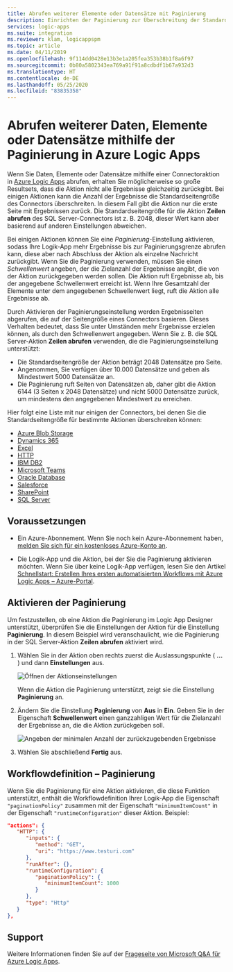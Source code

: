 ```yaml
---
title: Abrufen weiterer Elemente oder Datensätze mit Paginierung
description: Einrichten der Paginierung zur Überschreitung der Standardseitengröße für Connectoraktionen in Azure Logic Apps
services: logic-apps
ms.suite: integration
ms.reviewer: klam, logicappspm
ms.topic: article
ms.date: 04/11/2019
ms.openlocfilehash: 9f114dd0428e13b3e1a205fea353b38b1f8a6f97
ms.sourcegitcommit: 0b80a5802343ea769a91f91a8cdbdf1b67a932d3
ms.translationtype: HT
ms.contentlocale: de-DE
ms.lasthandoff: 05/25/2020
ms.locfileid: "83835358"
---
```

# <a name="get-more-data-items-or-records-by-using-pagination-in-azure-logic-apps"></a>Abrufen weiterer Daten, Elemente oder Datensätze mithilfe der Paginierung in Azure Logic Apps

Wenn Sie Daten, Elemente oder Datensätze mithilfe einer Connectoraktion in [Azure Logic Apps](../logic-apps/logic-apps-overview.md) abrufen, erhalten Sie möglicherweise so große Resultsets, dass die Aktion nicht alle Ergebnisse gleichzeitig zurückgibt. Bei einigen Aktionen kann die Anzahl der Ergebnisse die Standardseitengröße des Connectors überschreiten. In diesem Fall gibt die Aktion nur die erste Seite mit Ergebnissen zurück. Die Standardseitengröße für die Aktion **Zeilen abrufen** des SQL Server-Connectors ist z. B. 2048, dieser Wert kann aber basierend auf anderen Einstellungen abweichen.

Bei einigen Aktionen können Sie eine *Paginierung*-Einstellung aktivieren, sodass Ihre Logik-App mehr Ergebnisse bis zur Paginierungsgrenze abrufen kann, diese aber nach Abschluss der Aktion als einzelne Nachricht zurückgibt. Wenn Sie die Paginierung verwenden, müssen Sie einen *Schwellenwert* angeben, der die Zielanzahl der Ergebnisse angibt, die von der Aktion zurückgegeben werden sollen. Die Aktion ruft Ergebnisse ab, bis der angegebene Schwellenwert erreicht ist. Wenn Ihre Gesamtzahl der Elemente unter dem angegebenen Schwellenwert liegt, ruft die Aktion alle Ergebnisse ab.

Durch Aktivieren der Paginierungseinstellung werden Ergebnisseiten abgerufen, die auf der Seitengröße eines Connectors basieren. Dieses Verhalten bedeutet, dass Sie unter Umständen mehr Ergebnisse erzielen können, als durch den Schwellenwert angegeben. Wenn Sie z. B. die SQL Server-Aktion **Zeilen abrufen** verwenden, die die Paginierungseinstellung unterstützt:

* Die Standardseitengröße der Aktion beträgt 2048 Datensätze pro Seite.
* Angenommen, Sie verfügen über 10.000 Datensätze und geben als Mindestwert 5000 Datensätze an.
* Die Paginierung ruft Seiten von Datensätzen ab, daher gibt die Aktion 6144 (3 Seiten x 2048 Datensätze) und nicht 5000 Datensätze zurück, um mindestens den angegebenen Mindestwert zu erreichen.

Hier folgt eine Liste mit nur einigen der Connectors, bei denen Sie die Standardseitengröße für bestimmte Aktionen überschreiten können:

* [Azure Blob Storage](https://docs.microsoft.com/connectors/azureblob/)
* [Dynamics 365](https://docs.microsoft.com/connectors/dynamicscrmonline/)
* [Excel](https://docs.microsoft.com/connectors/excel/)
* [HTTP](https://docs.microsoft.com/azure/connectors/connectors-native-http)
* [IBM DB2](https://docs.microsoft.com/connectors/db2/)
* [Microsoft Teams](https://docs.microsoft.com/connectors/teams/)
* [Oracle Database](https://docs.microsoft.com/connectors/oracle/)
* [Salesforce](https://docs.microsoft.com/connectors/salesforce/)
* [SharePoint](https://docs.microsoft.com/connectors/sharepointonline/)
* [SQL Server](https://docs.microsoft.com/connectors/sql/)

## <a name="prerequisites"></a>Voraussetzungen

* Ein Azure-Abonnement. Wenn Sie noch kein Azure-Abonnement haben, [melden Sie sich für ein kostenloses Azure-Konto an](https://azure.microsoft.com/free/).

* Die Logik-App und die Aktion, bei der Sie die Paginierung aktivieren möchten. Wenn Sie über keine Logik-App verfügen, lesen Sie den Artikel [Schnellstart: Erstellen Ihres ersten automatisierten Workflows mit Azure Logic Apps – Azure-Portal](../logic-apps/quickstart-create-first-logic-app-workflow.md).

## <a name="turn-on-pagination"></a>Aktivieren der Paginierung

Um festzustellen, ob eine Aktion die Paginierung im Logic App Designer unterstützt, überprüfen Sie die Einstellungen der Aktion für die Einstellung **Paginierung**. In diesem Beispiel wird veranschaulicht, wie die Paginierung in der SQL Server-Aktion **Zeilen abrufen** aktiviert wird.

1. Wählen Sie in der Aktion oben rechts zuerst die Auslassungspunkte ( **...** ) und dann **Einstellungen** aus.

   ![Öffnen der Aktionseinstellungen](./media/logic-apps-exceed-default-page-size-with-pagination/sql-action-settings.png)

   Wenn die Aktion die Paginierung unterstützt, zeigt sie die Einstellung **Paginierung** an.

1. Ändern Sie die Einstellung **Paginierung** von **Aus** in **Ein**. Geben Sie in der Eigenschaft **Schwellenwert** einen ganzzahligen Wert für die Zielanzahl der Ergebnisse an, die die Aktion zurückgeben soll.

   ![Angeben der minimalen Anzahl der zurückzugebenden Ergebnisse](./media/logic-apps-exceed-default-page-size-with-pagination/sql-action-settings-pagination.png)

1. Wählen Sie abschließend **Fertig** aus.

## <a name="workflow-definition---pagination"></a>Workflowdefinition – Paginierung

Wenn Sie die Paginierung für eine Aktion aktivieren, die diese Funktion unterstützt, enthält die Workflowdefinition Ihrer Logik-App die Eigenschaft `"paginationPolicy"` zusammen mit der Eigenschaft `"minimumItemCount"` in der Eigenschaft `"runtimeConfiguration"` dieser Aktion. Beispiel:

```json
"actions": {
   "HTTP": {
      "inputs": {
         "method": "GET",
         "uri": "https://www.testuri.com"
      },
      "runAfter": {},
      "runtimeConfiguration": {
         "paginationPolicy": {
            "minimumItemCount": 1000
         }
      },
      "type": "Http"
   }
},
```

## <a name="get-support"></a>Support

Weitere Informationen finden Sie auf der [Frageseite von Microsoft Q&A für Azure Logic Apps](https://docs.microsoft.com/answers/topics/azure-logic-apps.html).
